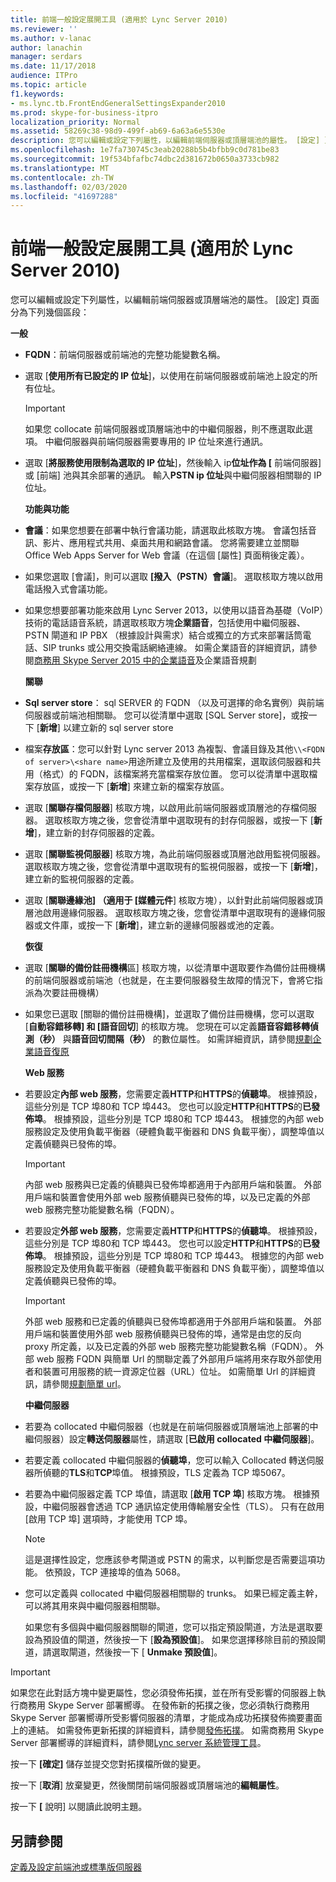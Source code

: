 ```yaml
---
title: 前端一般設定展開工具 (適用於 Lync Server 2010)
ms.reviewer: ''
ms.author: v-lanac
author: lanachin
manager: serdars
ms.date: 11/17/2018
audience: ITPro
ms.topic: article
f1.keywords:
- ms.lync.tb.FrontEndGeneralSettingsExpander2010
ms.prod: skype-for-business-itpro
localization_priority: Normal
ms.assetid: 58269c38-98d9-499f-ab69-6a63a6e5530e
description: 您可以編輯或設定下列屬性，以編輯前端伺服器或頂層端池的屬性。 [設定] 頁面分為下列幾個區段：
ms.openlocfilehash: 1e7fa730745c3eab20288b5b4bfbb9c0d781be83
ms.sourcegitcommit: 19f534bfafbc74dbc2d381672b0650a3733cb982
ms.translationtype: MT
ms.contentlocale: zh-TW
ms.lasthandoff: 02/03/2020
ms.locfileid: "41697288"
---
```

# <a name="front-end-general-settings-expander-for-lync-server-2010"></a>前端一般設定展開工具 (適用於 Lync Server 2010)

您可以編輯或設定下列屬性，以編輯前端伺服器或頂層端池的屬性。 [設定] 頁面分為下列幾個區段：

 **一般**

- **FQDN**：前端伺服器或前端池的完整功能變數名稱。

- 選取 [**使用所有已設定的 IP 位址**]，以使用在前端伺服器或前端池上設定的所有位址。

    > [!IMPORTANT]
    > 如果您 collocate 前端伺服器或頂層端池中的中繼伺服器，則不應選取此選項。 中繼伺服器與前端伺服器需要專用的 IP 位址來進行通訊。

- 選取 [**將服務使用限制為選取的 IP 位址**]，然後輸入 ip**位址作為 [** 前端伺服器] 或 [前端] 池與其余部署的通訊。 輸入**PSTN ip 位址**與中繼伺服器相關聯的 IP 位址。

    **功能與功能**

- **會議**：如果您想要在部署中執行會議功能，請選取此核取方塊。 會議包括音訊、影片、應用程式共用、桌面共用和網路會議。 您將需要建立並關聯 Office Web Apps Server for Web 會議（在這個 [屬性] 頁面稍後定義）。

- 如果您選取 [會議]，則可以選取 **[撥入（PSTN）會議**]。 選取核取方塊以啟用電話撥入式會議功能。

- 如果您想要部署功能來啟用 Lync Server 2013，以使用以語音為基礎（VoIP）技術的電話語音系統，請選取核取方塊**企業語音**，包括使用中繼伺服器、PSTN 閘道和 IP PBX （根據設計與需求）結合或獨立的方式來部署話筒電話、SIP trunks 或公用交換電話網絡連線。 如需企業語音的詳細資訊，請參閱[商務用 Skype Server 2015 中的](../../plan-your-deployment/enterprise-voice-solution/enterprise-voice.md)[企業語音](https://technet.microsoft.com/library/c9da8099-6f4f-4346-ac67-f041bb96072c.aspx)及企業語音規劃

    **關聯**

- **Sql server store**： sql SERVER 的 FQDN （以及可選擇的命名實例）與前端伺服器或前端池相關聯。 您可以從清單中選取 [SQL Server store]，或按一下 [**新增**] 以建立新的 sql server store

- 檔案**存放區**：您可以針對 Lync server 2013 為複製、會議目錄及其他`\\<FQDN of server>\<share name>`用途所建立及使用的共用檔案，選取該伺服器和共用（格式）的 FQDN，該檔案將充當檔案存放位置。 您可以從清單中選取檔案存放區，或按一下 [**新增**] 來建立新的檔案存放區。

- 選取 [**關聯存檔伺服器**] 核取方塊，以啟用此前端伺服器或頂層池的存檔伺服器。 選取核取方塊之後，您會從清單中選取現有的封存伺服器，或按一下 [**新增**]，建立新的封存伺服器的定義。

- 選取 [**關聯監視伺服器**] 核取方塊，為此前端伺服器或頂層池啟用監視伺服器。 選取核取方塊之後，您會從清單中選取現有的監視伺服器，或按一下 [**新增**]，建立新的監視伺服器的定義。

- 選取 [**關聯邊緣池] （適用于 [媒體元件**] 核取方塊），以針對此前端伺服器或頂層池啟用邊緣伺服器。 選取核取方塊之後，您會從清單中選取現有的邊緣伺服器或文件庫，或按一下 [**新增**]，建立新的邊緣伺服器或池的定義。

  **恢復**

- 選取 [**關聯的備份註冊機構**區] 核取方塊，以從清單中選取要作為備份註冊機構的前端伺服器或前端池（也就是，在主要伺服器發生故障的情況下，會將它指派為次要註冊機構）

- 如果您已選取 [關聯的備份註冊機構]，並選取了備份註冊機構，您可以選取 [**自動容錯移轉] 和 [語音回切**] 的核取方塊。 您現在可以定義**語音容錯移轉偵測（秒）** 與**語音回切間隔（秒）** 的數位屬性。 如需詳細資訊，請參閱[規劃企業語音復原](https://technet.microsoft.com/library/ca116700-1055-4ca5-9b87-4c7f380c3655.aspx)

  **Web 服務**

- 若要設定**內部 web 服務**，您需要定義**HTTP**和**HTTPS**的**偵聽埠**。 根據預設，這些分別是 TCP 埠80和 TCP 埠443。 您也可以設定**HTTP**和**HTTPS**的**已發佈埠**。 根據預設，這些分別是 TCP 埠80和 TCP 埠443。 根據您的內部 web 服務設定及使用負載平衡器（硬體負載平衡器和 DNS 負載平衡），調整埠值以定義偵聽與已發佈的埠。

    > [!IMPORTANT]
    > 內部 web 服務與已定義的偵聽與已發佈埠都適用于內部用戶端和裝置。 外部用戶端和裝置會使用外部 web 服務偵聽與已發佈的埠，以及已定義的外部 web 服務完整功能變數名稱（FQDN）。

- 若要設定**外部 web 服務**，您需要定義**HTTP**和**HTTPS**的**偵聽埠**。 根據預設，這些分別是 TCP 埠80和 TCP 埠443。 您也可以設定**HTTP**和**HTTPS**的**已發佈埠**。 根據預設，這些分別是 TCP 埠80和 TCP 埠443。 根據您的內部 web 服務設定及使用負載平衡器（硬體負載平衡器和 DNS 負載平衡），調整埠值以定義偵聽與已發佈的埠。

    > [!IMPORTANT]
    > 外部 web 服務和已定義的偵聽與已發佈埠都適用于外部用戶端和裝置。 外部用戶端和裝置使用外部 web 服務偵聽與已發佈的埠，通常是由您的反向 proxy 所定義，以及已定義的外部 web 服務完整功能變數名稱（FQDN）。 外部 web 服務 FQDN 與簡單 Url 的關聯定義了外部用戶端將用來存取外部使用者和裝置可用服務的統一資源定位器（URL）位址。 如需簡單 Url 的詳細資訊，請參閱[規劃簡單 url](https://technet.microsoft.com/library/20e4f4b6-b7ff-4297-b00d-d1211ee800ac.aspx)。

  **中繼伺服器**

- 若要為 collocated 中繼伺服器（也就是在前端伺服器或頂層端池上部署的中繼伺服器）設定**轉送伺服器**屬性，請選取 [**已啟用 collocated 中繼伺服器**]。

- 若要定義 collocated 中繼伺服器的**偵聽埠**，您可以輸入 Collocated 轉送伺服器所偵聽的**TLS**和**TCP**埠值。 根據預設，TLS 定義為 TCP 埠5067。

- 若要為中繼伺服器定義 TCP 埠值，請選取 [**啟用 TCP 埠**] 核取方塊。 根據預設，中繼伺服器會透過 TCP 通訊協定使用傳輸層安全性（TLS）。 只有在啟用 [啟用 TCP 埠] 選項時，才能使用 TCP 埠。

    > [!NOTE]
    > 這是選擇性設定，您應該參考閘道或 PSTN 的需求，以判斷您是否需要這項功能。 依預設，TCP 連接埠的值為 5068。

- 您可以定義與 collocated 中繼伺服器相關聯的 trunks。 如果已經定義主幹，可以將其用來與中繼伺服器相關聯。

    如果您有多個與中繼伺服器關聯的閘道，您可以指定預設閘道，方法是選取要設為預設值的閘道，然後按一下 [**設為預設值**]。 如果您選擇移除目前的預設閘道，請選取閘道，然後按一下 [ **Unmake 預設值**]。

> [!IMPORTANT]
> 如果您在此對話方塊中變更屬性，您必須發佈拓撲，並在所有受影響的伺服器上執行商務用 Skype Server 部署嚮導。 在發佈新的拓撲之後，您必須執行商務用 Skype Server 部署嚮導所受影響伺服器的清單，才能成為成功拓撲發佈摘要畫面上的連結。 如需發佈更新拓撲的詳細資料，請參閱[發佈拓撲](https://technet.microsoft.com/library/3b5a744b-b3a8-4538-a55e-e2e4f72dff47.aspx)。 如需商務用 Skype Server 部署嚮導的詳細資料，請參閱[Lync server 系統管理工具](https://technet.microsoft.com/library/9b006f93-4f3d-461d-89b8-e80a34fdb3c5.aspx)。

按一下 **[確定]** 儲存並提交您對拓撲檔所做的變更。

按一下 [**取消**] 放棄變更，然後關閉前端伺服器或頂層端池的**編輯屬性**。

按一下 **[** 說明] 以閱讀此說明主題。

## <a name="see-also"></a>另請參閱

[定義及設定前端池或標準版伺服器](https://technet.microsoft.com/library/713fc263-23dd-414a-b001-82932e4fe966.aspx)
